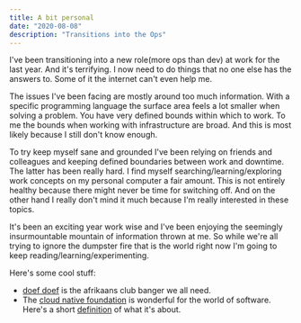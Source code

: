 ```yaml
---
title: A bit personal
date: "2020-08-08"
description: "Transitions into the Ops"
---
```


I've been transitioning into a new role(more ops than dev) at work for the last year. And it's terrifying. I now need to do things that no one else has the answers to. Some of it the internet can't even help me.

The issues I've been facing are mostly around too much information. With a specific programming language the surface area feels a lot smaller when solving a problem. You have very defined bounds within which to work. To me the bounds when working with infrastructure are broad. And this is most likely because I still don't know enough.

To try keep myself sane and grounded I've been relying on friends and colleagues and keeping defined boundaries between work and downtime. The latter has been really hard. I find myself searching/learning/exploring work concepts on my personal computer a fair amount. This is not entirely healthy because there might never be time for switching off. And on the other hand I really don't mind it much because I'm really interested in these topics.

It's been an exciting year work wise and I've been enjoying the seemingly insurmountable mountain of information thrown at me. So while we're all trying to ignore the dumpster fire that is the world right now I'm going to keep reading/learning/experimenting.

Here's some cool stuff:
- [doef doef](https://www.youtube.com/watch?v=mj4cD5xn2n0) is the afrikaans club banger we all need.
- The [cloud native foundation](https://www.cncf.io/) is wonderful for the world of software. Here's a short [definition](https://github.com/cncf/toc/blob/master/DEFINITION.md) of what it's about.
